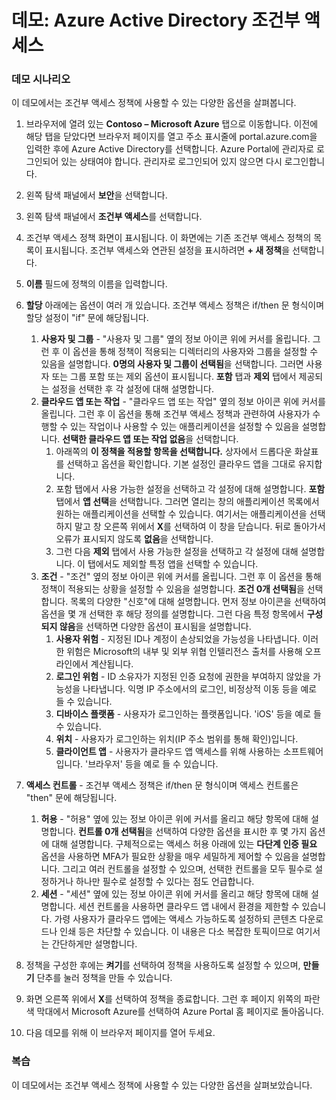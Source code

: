 ﻿---
Demo:
    title: 'Azure Active Directory 조건부 액세스'
    module: '모듈 2 단원 3: Microsoft ID 및 액세스 관리 솔루션의 기능 설명: Azure AD의 액세스 관리 기능 살펴보기'
---


# 데모: Azure Active Directory 조건부 액세스

### 데모 시나리오
이 데모에서는 조건부 액세스 정책에 사용할 수 있는 다양한 옵션을 살펴봅니다.

1. 브라우저에 열려 있는 **Contoso – Microsoft Azure** 탭으로 이동합니다. 이전에 해당 탭을 닫았다면 브라우저 페이지를 열고 주소 표시줄에 portal.azure.com을 입력한 후에 Azure Active Directory를 선택합니다. Azure Portal에 관리자로 로그인되어 있는 상태여야 합니다. 관리자로 로그인되어 있지 않으면 다시 로그인합니다.

1. 왼쪽 탐색 패널에서 **보안**을 선택합니다.

1. 왼쪽 탐색 패널에서 **조건부 액세스**를 선택합니다.

1. 조건부 액세스 정책 화면이 표시됩니다. 이 화면에는 기존 조건부 액세스 정책의 목록이 표시됩니다. 조건부 액세스와 연관된 설정을 표시하려면 **+ 새 정책**을 선택합니다.

1. **이름** 필드에 정책의 이름을 입력합니다.

1. **할당** 아래에는 옵션이 여러 개 있습니다.  조건부 액세스 정책은 if/then 문 형식이며 할당 설정이 "if" 문에 해당됩니다.
    1. **사용자 및 그룹** - "사용자 및 그룹" 옆의 정보 아이콘 위에 커서를 올립니다. 그런 후 이 옵션을 통해 정책이 적용되는 디렉터리의 사용자와 그룹을 설정할 수 있음을 설명합니다. **0명의 사용자 및 그룹이 선택됨**을 선택합니다.  그러면 사용자 또는 그룹 포함 또는 제외 옵션이 표시됩니다. **포함** 탭과 **제외** 탭에서 제공되는 설정을 선택한 후 각 설정에 대해 설명합니다.
    1. **클라우드 앱 또는 작업** - "클라우드 앱 또는 작업" 옆의 정보 아이콘 위에 커서를 올립니다. 그런 후 이 옵션을 통해 조건부 액세스 정책과 관련하여 사용자가 수행할 수 있는 작업이나 사용할 수 있는 애플리케이션을 설정할 수 있음을 설명합니다.  **선택한 클라우드 앱 또는 작업 없음**을 선택합니다.
        1. 아래쪽의 **이 정책을 적용할 항목을 선택합니다.** 상자에서 드롭다운 화살표를 선택하고 옵션을 확인합니다.  기본 설정인 클라우드 앱을 그대로 유지합니다.
        1. 포함 탭에서 사용 가능한 설정을 선택하고 각 설정에 대해 설명합니다. **포함** 탭에서 **앱 선택**을 선택합니다.  그러면 열리는 창의 애플리케이션 목록에서 원하는 애플리케이션을 선택할 수 있습니다.  여기서는 애플리케이션을 선택하지 말고 창 오른쪽 위에서 **X**를 선택하여 이 창을 닫습니다. 뒤로 돌아가서 오류가 표시되지 않도록 **없음**을 선택합니다.
        1. 그런 다음 **제외** 탭에서 사용 가능한 설정을 선택하고 각 설정에 대해 설명합니다.  이 탭에서도 제외할 특정 앱을 선택할 수 있습니다.
    1. **조건** - "조건" 옆의 정보 아이콘 위에 커서를 올립니다. 그런 후 이 옵션을 통해 정책이 적용되는 상황을 설정할 수 있음을 설명합니다. **조건 0개 선택됨**을 선택합니다. 목록의 다양한 "신호"에 대해 설명합니다.   먼저 정보 아이콘을 선택하여 옵션을 몇 개 선택한 후 해당 정의를 설명합니다. 그런 다음 특정 항목에서 **구성되지 않음**을 선택하면 다양한 옵션이 표시됨을 설명합니다.
        1. **사용자 위험** - 지정된 ID나 계정이 손상되었을 가능성을 나타냅니다. 이러한 위험은 Microsoft의 내부 및 외부 위협 인텔리전스 출처를 사용해 오프라인에서 계산됩니다.
        1. **로그인 위험** - ID 소유자가 지정된 인증 요청에 권한을 부여하지 않았을 가능성을 나타냅니다. 익명 IP 주소에서의 로그인, 비정상적 이동 등을 예로 들 수 있습니다.
        1. **디바이스 플랫폼** - 사용자가 로그인하는 플랫폼입니다. 'iOS' 등을 예로 들 수 있습니다.
        1. **위치** - 사용자가 로그인하는 위치(IP 주소 범위를 통해 확인)입니다.
        1. **클라이언트 앱** - 사용자가 클라우드 앱 액세스를 위해 사용하는 소프트웨어입니다. '브라우저' 등을 예로 들 수 있습니다.

1. **액세스 컨트롤** - 조건부 액세스 정책은 if/then 문 형식이며 액세스 컨트롤은 "then" 문에 해당됩니다.
    1. **허용** - "허용" 옆에 있는 정보 아이콘 위에 커서를 올리고 해당 항목에 대해 설명합니다.  **컨트롤 0개 선택됨**을 선택하여 다양한 옵션을 표시한 후  몇 가지 옵션에 대해 설명합니다.  구체적으로는 액세스 허용 아래에 있는 **다단계 인증 필요** 옵션을 사용하면 MFA가 필요한 상황을 매우 세밀하게 제어할 수 있음을 설명합니다.   그리고 여러 컨트롤을 설정할 수 있으며, 선택한 컨트롤을 모두 필수로 설정하거나 하나만 필수로 설정할 수 있다는 점도 언급합니다.
    1. **세션** - "세션" 옆에 있는 정보 아이콘 위에 커서를 올리고 해당 항목에 대해 설명합니다.  세션 컨트롤을 사용하면 클라우드 앱 내에서 환경을 제한할 수 있습니다.  가령 사용자가 클라우드 앱에는 액세스 가능하도록 설정하되 콘텐츠 다운로드나 인쇄 등은 차단할 수 있습니다.  이 내용은 다소 복잡한 토픽이므로 여기서는 간단하게만 설명합니다.

1. 정책을 구성한 후에는 **켜기**를 선택하여 정책을 사용하도록 설정할 수 있으며, **만들기** 단추를 눌러 정책을 만들 수 있습니다.

1. 화면 오른쪽 위에서 **X**를 선택하여 정책을 종료합니다. 그런 후 페이지 위쪽의 파란색 막대에서 Microsoft Azure를 선택하여 Azure Portal 홈 페이지로 돌아옵니다.

1. 다음 데모를 위해 이 브라우저 페이지를 열어 두세요.

### 복습

이 데모에서는 조건부 액세스 정책에 사용할 수 있는 다양한 옵션을 살펴보았습니다.
